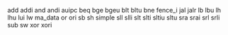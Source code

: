 add
addi
and
andi
auipc
beq
bge
bgeu
blt
bltu
bne
fence_i
jal
jalr
lb
lbu
lh
lhu
lui
lw
ma_data
or
ori
sb
sh
simple
sll
slli
slt
slti
sltiu
sltu
sra
srai
srl
srli
sub
sw
xor
xori
